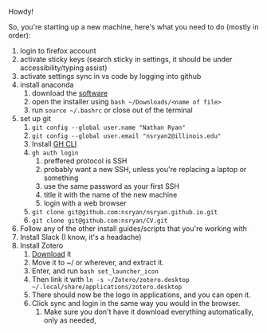 Howdy!

So, you're starting up a new machine, here's what you need to do (mostly in order):
1. login to firefox account
1. activate sticky keys (search sticky in settings, it should be under accessibility/typing assist)
1. activate settings sync in vs code by logging into github
1. install anaconda
    1. download the [software](https://docs.anaconda.com/anaconda/install/index.html)
    1. open the installer using `bash ~/Downloads/<name of file>`
    1. run `source ~/.bashrc` or close out of the terminal
1. set up git
    1. `git config --global user.name "Nathan Ryan"`
    1. `git config --global user.email "nsryan2@illinois.edu"`
    1. Install [GH CLI](https://cli.github.com/manual/installation)
    1. `gh auth login`
        1. preffered protocol is SSH
        1. probably want a new SSH, unless you're replacing a laptop or something
        1. use the same password as your first SSH
        1. title it with the name of the new machine
        1. login with a web browser
    1. `git clone git@github.com:nsryan/nsryan.github.io.git`
    1. `git clone git@github.com:nsryan/CV.git`
1. Follow any of the other install guides/scripts that you're working with
1. Install Slack (I know, it's a headache)
1. Install Zotero
    1. [Download](https://www.zotero.org/download/) it
    1. Move it to ~/ or wherever, and extract it.
    1. Enter, and run `bash set_launcher_icon`
    1. Then link it with `ln -s ~/Zotero/zotero.desktop ~/.local/share/applications/zotero.desktop`
    1. There should now be the logo in applications, and you can open it.
    1. Click sync and login in the same way you would in the browser.
        1. Make sure you don't have it download everything automatically, only as needed,
